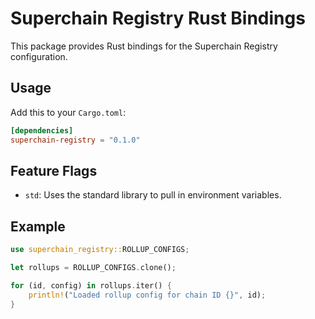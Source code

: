 # Superchain Registry Rust Bindings

This package provides Rust bindings for the Superchain Registry configuration.

## Usage

Add this to your `Cargo.toml`:

```toml
[dependencies]
superchain-registry = "0.1.0"
```

## Feature Flags

- `std`: Uses the standard library to pull in environment variables.

## Example

```rust
use superchain_registry::ROLLUP_CONFIGS;

let rollups = ROLLUP_CONFIGS.clone();

for (id, config) in rollups.iter() {
    println!("Loaded rollup config for chain ID {}", id);
}
```

